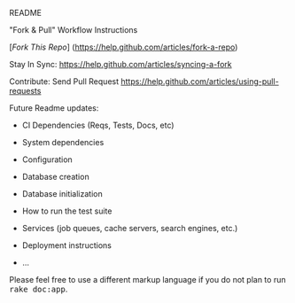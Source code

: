 README

"Fork & Pull" Workflow Instructions

[*Fork This Repo*]
(https://help.github.com/articles/fork-a-repo)

Stay In Sync:
https://help.github.com/articles/syncing-a-fork

Contribute: Send Pull Request
https://help.github.com/articles/using-pull-requests

Future Readme updates:

* CI Dependencies (Reqs, Tests, Docs, etc)

* System dependencies

* Configuration

* Database creation

* Database initialization

* How to run the test suite

* Services (job queues, cache servers, search engines, etc.)

* Deployment instructions

* ...


Please feel free to use a different markup language if you do not plan to run
<tt>rake doc:app</tt>.
